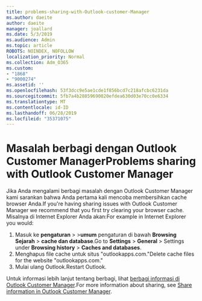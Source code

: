 ```yaml
---
title: problems-sharing-with-Outlook-customer-Manager
ms.author: daeite
author: daeite
manager: joallard
ms.date: 5/3/2019
ms.audience: Admin
ms.topic: article
ROBOTS: NOINDEX, NOFOLLOW
localization_priority: Normal
ms.collection: Adm_O365
ms.custom:
- "1868"
- "9000274"
ms.assetid: ''
ms.openlocfilehash: 53f3dcc9e5ae1cde1f856bcd7c218afcbc6231da
ms.sourcegitcommit: 5fb7a4b28859690020efdea630d03e70cc0e6334
ms.translationtype: MT
ms.contentlocale: id-ID
ms.lasthandoff: 06/28/2019
ms.locfileid: "35371075"
---
```

# <a name="problems-sharing-with-outlook-customer-manager"></a><span data-ttu-id="06dcf-102">Masalah berbagi dengan Outlook Customer Manager</span><span class="sxs-lookup"><span data-stu-id="06dcf-102">Problems sharing with Outlook Customer Manager</span></span>

<span data-ttu-id="06dcf-103">Jika Anda mengalami berbagi masalah dengan Outlook Customer Manager kami sarankan bahwa Anda pertama kali mencoba membersihkan cache browser Anda.</span><span class="sxs-lookup"><span data-stu-id="06dcf-103">If you're having sharing issues with Outlook Customer Manager we recommend that you first try clearing your browser cache.</span></span> <span data-ttu-id="06dcf-104">Misalnya di Internet Explorer Anda akan:</span><span class="sxs-lookup"><span data-stu-id="06dcf-104">For example in Internet Explorer you would:</span></span>

1. <span data-ttu-id="06dcf-105">Masuk ke **pengaturan** > >**umum** pengaturan di bawah **Browsing Sejarah** > **cache dan database**.</span><span class="sxs-lookup"><span data-stu-id="06dcf-105">Go to **Settings** > **General** > Settings under **Browsing history** > **Caches and databases**.</span></span>
2. <span data-ttu-id="06dcf-106">Menghapus file cache untuk situs "outlookapps.com."</span><span class="sxs-lookup"><span data-stu-id="06dcf-106">Delete cache files for the website "outlookapps.com."</span></span>
3. <span data-ttu-id="06dcf-107">Mulai ulang Outlook.</span><span class="sxs-lookup"><span data-stu-id="06dcf-107">Restart Outlook.</span></span>

<span data-ttu-id="06dcf-108">Untuk informasi lebih lanjut tentang berbagi, lihat [berbagi informasi di Outlook Customer Manager](https://support.office.com/article/4f26cc69-67da-4cd5-b344-02d1a4799310%20).</span><span class="sxs-lookup"><span data-stu-id="06dcf-108">For more information about sharing, see [Share information in Outlook Customer Manager](https://support.office.com/article/4f26cc69-67da-4cd5-b344-02d1a4799310%20).</span></span>